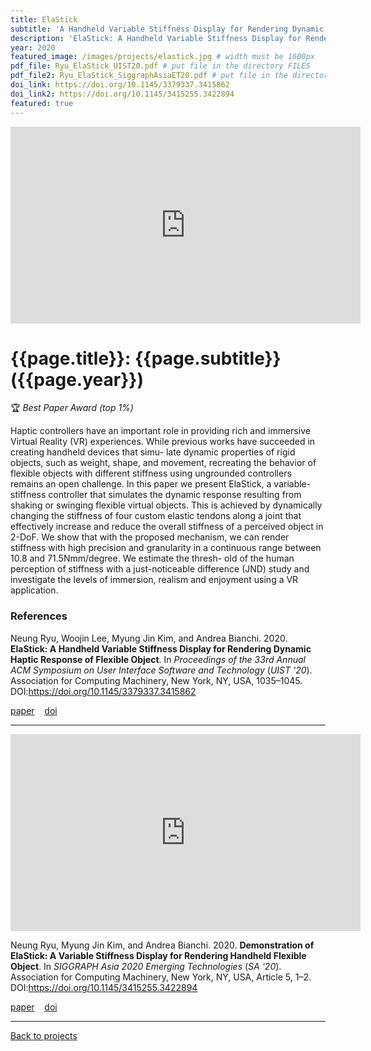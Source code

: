 ```yaml
---
title: ElaStick
subtitle: 'A Handheld Variable Stiffness Display for Rendering Dynamic Haptic Response of Flexible Object'
description: 'ElaStick: A Handheld Variable Stiffness Display for Rendering Dynamic Haptic Response of Flexible Object'
year: 2020
featured_image: /images/projects/elastick.jpg # width must be 1600px
pdf_file: Ryu_ElaStick_UIST20.pdf # put file in the directory FILES
pdf_file2: Ryu_ElaStick_SiggraphAsiaET20.pdf # put file in the directory FILES
doi_link: https://doi.org/10.1145/3379337.3415862
doi_link2: https://doi.org/10.1145/3415255.3422894
featured: true
---
```


<iframe width="560" height="315" src="https://www.youtube.com/embed/jfIsgFb6hTY" frameborder="0" allow="accelerometer; autoplay; encrypted-media; gyroscope; picture-in-picture" allowfullscreen></iframe>

<!-- DO NOT CHANGE MANUALLY -->

# {{page.title}}: {{page.subtitle}} ({{page.year}})

🏆 _Best Paper Award (top 1%)_

Haptic controllers have an important role in providing rich and immersive Virtual Reality (VR) experiences. While previous works have succeeded in creating handheld devices that simu- late dynamic properties of rigid objects, such as weight, shape, and movement, recreating the behavior of flexible objects with different stiffness using ungrounded controllers remains an open challenge. In this paper we present ElaStick, a variable- stiffness controller that simulates the dynamic response resulting from shaking or swinging flexible virtual objects. This is achieved by dynamically changing the stiffness of four custom elastic tendons along a joint that effectively increase and reduce the overall stiffness of a perceived object in 2-DoF. We show that with the proposed mechanism, we can render stiffness with high precision and granularity in a continuous range between 10.8 and 71.5Nmm/degree. We estimate the thresh- old of the human perception of stiffness with a just-noticeable difference (JND) study and investigate the levels of immersion, realism and enjoyment using a VR application.

### References

Neung Ryu, Woojin Lee, Myung Jin Kim, and Andrea Bianchi. 2020. **ElaStick: A Handheld Variable Stiffness Display for Rendering Dynamic Haptic Response of Flexible Object**. In <i>Proceedings of the 33rd Annual ACM Symposium on User Interface Software and Technology</i> (<i>UIST '20</i>). Association for Computing Machinery, New York, NY, USA, 1035–1045. DOI:https://doi.org/10.1145/3379337.3415862

<!-- DO NOT CHANGE MANUALLY -->

<a href="{{ site.url }}/files/{{ page.year }}/{{ page.pdf_file }}" target="_blank">paper</a>&nbsp;&nbsp;&nbsp;
<a href="{{ page.doi_link }}" target="_blank">doi</a>

---

<iframe width="560" height="315" src="https://www.youtube.com/embed/y8TkdgGh45c" frameborder="0" allow="accelerometer; autoplay; encrypted-media; gyroscope; picture-in-picture" allowfullscreen></iframe>

Neung Ryu, Myung Jin Kim, and Andrea Bianchi. 2020. **Demonstration of ElaStick: A Variable Stiffness Display for Rendering Handheld Flexible Object**. In <i>SIGGRAPH Asia 2020 Emerging Technologies</i> (<i>SA '20</i>). Association for Computing Machinery, New York, NY, USA, Article 5, 1–2. DOI:https://doi.org/10.1145/3415255.3422894

<!-- DO NOT CHANGE MANUALLY -->

<a href="{{ site.url }}/files/{{ page.year }}/{{ page.pdf_file2 }}" target="_blank">paper</a>&nbsp;&nbsp;&nbsp;
<a href="{{ page.doi_link2 }}" target="_blank">doi</a>

---

<a href="/index.html" class="button button--large">Back to projects</a>
